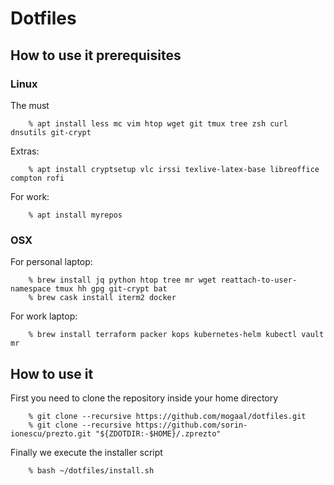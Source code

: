# Dotfiles

## How to use it prerequisites

### Linux

The must 

```
    % apt install less mc vim htop wget git tmux tree zsh curl dnsutils git-crypt
```

Extras:

```
    % apt install cryptsetup vlc irssi texlive-latex-base libreoffice compton rofi 
```

For work:

```
    % apt install myrepos 
```

### OSX

For personal laptop:

```
    % brew install jq python htop tree mr wget reattach-to-user-namespace tmux hh gpg git-crypt bat 
    % brew cask install iterm2 docker
```

For work laptop:

```
    % brew install terraform packer kops kubernetes-helm kubectl vault mr
```

## How to use it

First you need to clone the repository inside your home directory 

```
    % git clone --recursive https://github.com/mogaal/dotfiles.git
    % git clone --recursive https://github.com/sorin-ionescu/prezto.git "${ZDOTDIR:-$HOME}/.zprezto"
```

Finally we execute the installer script

```
    % bash ~/dotfiles/install.sh
```
